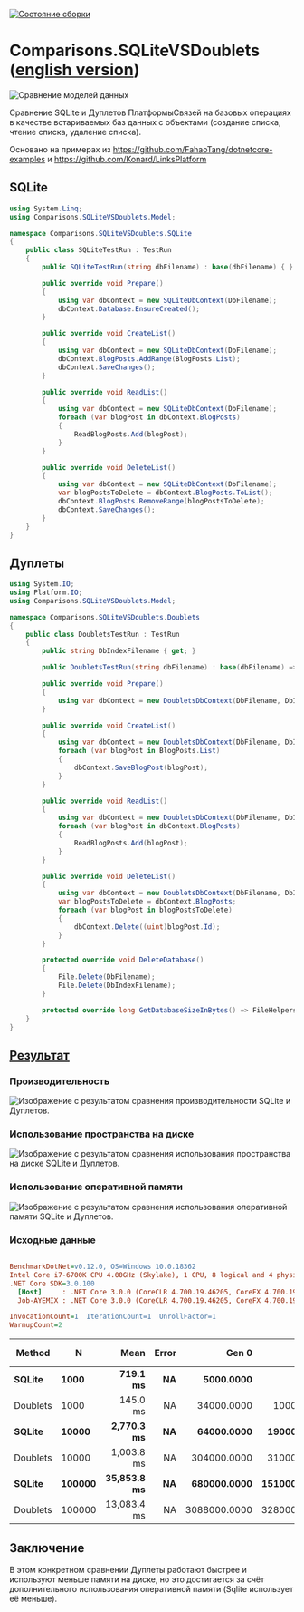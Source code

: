 [![Состояние сборки](https://github.com/linksplatform/Comparisons.SQLiteVSDoublets/workflows/CI/badge.svg)](https://github.com/linksplatform/Comparisons.SQLiteVSDoublets/actions?workflow=CI)

# Comparisons.SQLiteVSDoublets ([english version](README.md))

![Сравнение моделей данных](https://github.com/LinksPlatform/Documentation/raw/master/doc/ModelsComparison/relational_model_vs_associative_model_vs_links_ru.png)

Сравнение SQLite и Дуплетов ПлатформыСвязей на базовых операциях в качестве встариваемых баз данных с объектами (создание списка, чтение списка, удаление списка).

Основано на примерах из https://github.com/FahaoTang/dotnetcore-examples и https://github.com/Konard/LinksPlatform

## SQLite
```C#
using System.Linq;
using Comparisons.SQLiteVSDoublets.Model;

namespace Comparisons.SQLiteVSDoublets.SQLite
{
    public class SQLiteTestRun : TestRun
    {
        public SQLiteTestRun(string dbFilename) : base(dbFilename) { }

        public override void Prepare()
        {
            using var dbContext = new SQLiteDbContext(DbFilename);
            dbContext.Database.EnsureCreated();
        }

        public override void CreateList()
        {
            using var dbContext = new SQLiteDbContext(DbFilename);
            dbContext.BlogPosts.AddRange(BlogPosts.List);
            dbContext.SaveChanges();
        }

        public override void ReadList()
        {
            using var dbContext = new SQLiteDbContext(DbFilename);
            foreach (var blogPost in dbContext.BlogPosts)
            {
                ReadBlogPosts.Add(blogPost);
            }
        }

        public override void DeleteList()
        {
            using var dbContext = new SQLiteDbContext(DbFilename);
            var blogPostsToDelete = dbContext.BlogPosts.ToList();
            dbContext.BlogPosts.RemoveRange(blogPostsToDelete);
            dbContext.SaveChanges();
        }
    }
}
```

## Дуплеты
``` C#
using System.IO;
using Platform.IO;
using Comparisons.SQLiteVSDoublets.Model;

namespace Comparisons.SQLiteVSDoublets.Doublets
{
    public class DoubletsTestRun : TestRun
    {
        public string DbIndexFilename { get; }

        public DoubletsTestRun(string dbFilename) : base(dbFilename) => DbIndexFilename = $"{Path.GetFileNameWithoutExtension(dbFilename)}.links.index";

        public override void Prepare()
        {
            using var dbContext = new DoubletsDbContext(DbFilename, DbIndexFilename);
        }

        public override void CreateList()
        {
            using var dbContext = new DoubletsDbContext(DbFilename, DbIndexFilename);
            foreach (var blogPost in BlogPosts.List)
            {
                dbContext.SaveBlogPost(blogPost);
            }
        }

        public override void ReadList()
        {
            using var dbContext = new DoubletsDbContext(DbFilename, DbIndexFilename);
            foreach (var blogPost in dbContext.BlogPosts)
            {
                ReadBlogPosts.Add(blogPost);
            }
        }

        public override void DeleteList()
        {
            using var dbContext = new DoubletsDbContext(DbFilename, DbIndexFilename);
            var blogPostsToDelete = dbContext.BlogPosts;
            foreach (var blogPost in blogPostsToDelete)
            {
                dbContext.Delete((uint)blogPost.Id);
            }
        }

        protected override void DeleteDatabase()
        {
            File.Delete(DbFilename);
            File.Delete(DbIndexFilename);
        }

        protected override long GetDatabaseSizeInBytes() => FileHelpers.GetSize(DbFilename) + FileHelpers.GetSize(DbIndexFilename);
    }
}
```

## [Результат](https://www.icloud.com/keynote/0cYVNWkWD5RLU0k-XIBs3qWkA#Sqlite_vs_Doublets)

### Производительность
![Изображение с результатом сравнения производительности SQLite и Дуплетов.](https://raw.githubusercontent.com/linksplatform/Documentation/master/doc/Examples/sqlite_vs_doublets_performance.png "Результат сравнения производительности SQLite и Дуплетов")

### Использование пространства на диске
![Изображение с результатом сравнения использования пространства на диске SQLite и Дуплетов.](https://raw.githubusercontent.com/linksplatform/Documentation/master/doc/Examples/sqlite_vs_doublets_disk_usage.png "Результат сравнения использования пространства на диске SQLite и Дуплетов")

### Использование оперативной памяти
![Изображение с результатом сравнения использования оперативной памяти SQLite и Дуплетов.](https://raw.githubusercontent.com/linksplatform/Documentation/master/doc/Examples/sqlite_vs_doublets_ram_usage.png "Результат сравнения использования оперативной памяти SQLite и Дуплетов")

### Исходные данные
``` ini

BenchmarkDotNet=v0.12.0, OS=Windows 10.0.18362
Intel Core i7-6700K CPU 4.00GHz (Skylake), 1 CPU, 8 logical and 4 physical cores
.NET Core SDK=3.0.100
  [Host]     : .NET Core 3.0.0 (CoreCLR 4.700.19.46205, CoreFX 4.700.19.46214), X64 RyuJIT
  Job-AYEMIX : .NET Core 3.0.0 (CoreCLR 4.700.19.46205, CoreFX 4.700.19.46214), X64 RyuJIT

InvocationCount=1  IterationCount=1  UnrollFactor=1  
WarmupCount=2  

```
|   Method |      N |        Mean | Error |        Gen 0 |       Gen 1 | Gen 2 |   Allocated | SizeAfterCreation |
|--------- |------- |------------:|------:|-------------:|------------:|------:|------------:|------------------:|
|   **SQLite** |   **1000** |    **719.1 ms** |    **NA** |    **5000.0000** |           **-** |     **-** |    **30.67 MB** |            **925696** |
| Doublets |   1000 |    145.0 ms |    NA |   34000.0000 |   1000.0000 |     - |   139.37 MB |            767616 |
|   **SQLite** |  **10000** |  **2,770.3 ms** |    **NA** |   **64000.0000** |  **19000.0000** |     **-** |   **315.71 MB** |           **9056256** |
| Doublets |  10000 |  1,003.8 ms |    NA |  304000.0000 |  31000.0000 |     - |  1220.55 MB |           6528256 |
|   **SQLite** | **100000** | **35,853.8 ms** |    **NA** |  **680000.0000** | **151000.0000** |     **-** |  **3234.09 MB** |          **90890240** |
| Doublets | 100000 | 13,083.4 ms |    NA | 3088000.0000 | 328000.0000 |     - | 12356.33 MB |          64192256 |


## Заключение

В этом конкретном сравнении Дуплеты работают быстрее и используют меньше памяти на диске, но это достигается за счёт дополнительного использования оперативной памяти (Sqlite использует её меньше).
